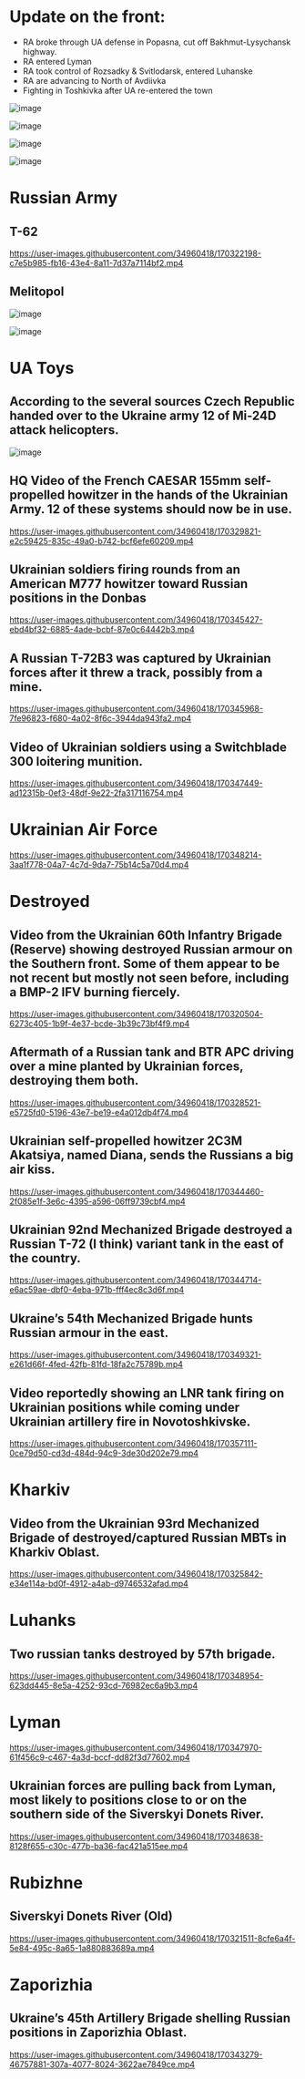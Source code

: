 # Update on the front:

- RA broke through UA defense in Popasna, cut off Bakhmut-Lysychansk highway. 
- RA entered Lyman 
- RA took control of Rozsadky & Svitlodarsk, entered Luhanske
- RA are advancing to North of Avdiivka
- Fighting in Toshkivka after UA re-entered the town

![image](https://user-images.githubusercontent.com/34960418/170324479-6fb4c7bf-e855-48b4-9f36-e88e10befede.png)

![image](https://user-images.githubusercontent.com/34960418/170324499-3c09b6a5-4a42-4ac6-8d91-1206eaedb832.png)

![image](https://user-images.githubusercontent.com/34960418/170324515-fbc286dd-7c4c-4183-aa25-ade403bd023f.png)

![image](https://user-images.githubusercontent.com/34960418/170324614-6b1eae23-f00b-4372-bd1c-b07f1e5b7dc5.png)


# Russian Army 

## T-62

https://user-images.githubusercontent.com/34960418/170322198-c7e5b985-fb16-43e4-8a11-7d37a7114bf2.mp4


## Melitopol

![image](https://user-images.githubusercontent.com/34960418/170323329-de8f14e8-6ddc-4d4d-b8de-a301ca050efe.png)

![image](https://user-images.githubusercontent.com/34960418/170323354-9d95beff-f62b-4176-99f1-b907ebcb67ec.png)


# UA Toys

## According to the several sources Czech Republic handed over to the Ukraine army 12 of Mi-24D attack helicopters.

![image](https://user-images.githubusercontent.com/34960418/170320137-f97cd22f-88cc-40e1-b6cd-da8275eff21c.png)


## HQ Video of the French CAESAR 155mm self-propelled howitzer in the hands of the Ukrainian Army. 12 of these systems should now be in use.

https://user-images.githubusercontent.com/34960418/170329821-e2c59425-835c-49a0-b742-bcf6efe60209.mp4


## Ukrainian soldiers firing rounds from an American M777 howitzer toward Russian positions in the Donbas

https://user-images.githubusercontent.com/34960418/170345427-ebd4bf32-6885-4ade-bcbf-87e0c64442b3.mp4


## A Russian T-72B3 was captured by Ukrainian forces after it threw a track, possibly from a mine.

https://user-images.githubusercontent.com/34960418/170345968-7fe96823-f680-4a02-8f6c-3944da943fa2.mp4


## Video of Ukrainian soldiers using a Switchblade 300 loitering munition.

https://user-images.githubusercontent.com/34960418/170347449-ad12315b-0ef3-48df-9e22-2fa317116754.mp4


# Ukrainian Air Force

https://user-images.githubusercontent.com/34960418/170348214-3aa1f778-04a7-4c7d-9da7-75b14c5a70d4.mp4


# Destroyed

## Video from the Ukrainian 60th Infantry Brigade (Reserve) showing destroyed Russian armour on the Southern front. Some of them appear to be not recent but mostly not seen before, including a BMP-2 IFV burning fiercely.

https://user-images.githubusercontent.com/34960418/170320504-6273c405-1b9f-4e37-bcde-3b39c73bf4f9.mp4


## Aftermath of a Russian tank and BTR APC driving over a mine planted by Ukrainian forces, destroying them both.

https://user-images.githubusercontent.com/34960418/170328521-e5725fd0-5196-43e7-be19-e4a012db4f74.mp4


## Ukrainian self-propelled howitzer 2C3M Akatsiya, named Diana, sends the Russians a big air kiss.

https://user-images.githubusercontent.com/34960418/170344460-2f085e1f-3e6c-4395-a596-06ff9739cbf4.mp4


## Ukrainian 92nd Mechanized Brigade destroyed a Russian T-72 (I think) variant tank in the east of the country.

https://user-images.githubusercontent.com/34960418/170344714-e6ac59ae-dbf0-4eba-971b-fff4ec8c3d6f.mp4


## Ukraine’s 54th Mechanized Brigade hunts Russian armour in the east.

https://user-images.githubusercontent.com/34960418/170349321-e261d66f-4fed-42fb-81fd-18fa2c75789b.mp4


## Video reportedly showing an LNR tank firing on Ukrainian positions while coming under Ukrainian artillery fire in Novotoshkivske. 

https://user-images.githubusercontent.com/34960418/170357111-0ce79d50-cd3d-484d-94c9-3de30d202e79.mp4


# Kharkiv

## Video from the Ukrainian 93rd Mechanized Brigade of destroyed/captured Russian MBTs in Kharkiv Oblast.

https://user-images.githubusercontent.com/34960418/170325842-e34e114a-bd0f-4912-a4ab-d9746532afad.mp4


# Luhanks

## Two russian tanks destroyed by 57th brigade.

https://user-images.githubusercontent.com/34960418/170348954-623dd445-8e5a-4252-93cd-76982ec6a9b3.mp4


# Lyman

https://user-images.githubusercontent.com/34960418/170347970-61f456c9-c467-4a3d-bccf-dd82f3d77602.mp4


## Ukrainian forces are pulling back from Lyman, most likely to positions close to or on the southern side of the Siverskyi Donets River.

https://user-images.githubusercontent.com/34960418/170348638-8128f655-c30c-477b-ba36-fac421a515ee.mp4


# Rubizhne

## Siverskyi Donets River (Old)

https://user-images.githubusercontent.com/34960418/170321511-8cfe6a4f-5e84-495c-8a65-1a880883689a.mp4


# Zaporizhia

## Ukraine’s 45th Artillery Brigade shelling Russian positions in Zaporizhia Oblast.

https://user-images.githubusercontent.com/34960418/170343279-46757881-307a-4077-8024-3622ae7849ce.mp4

